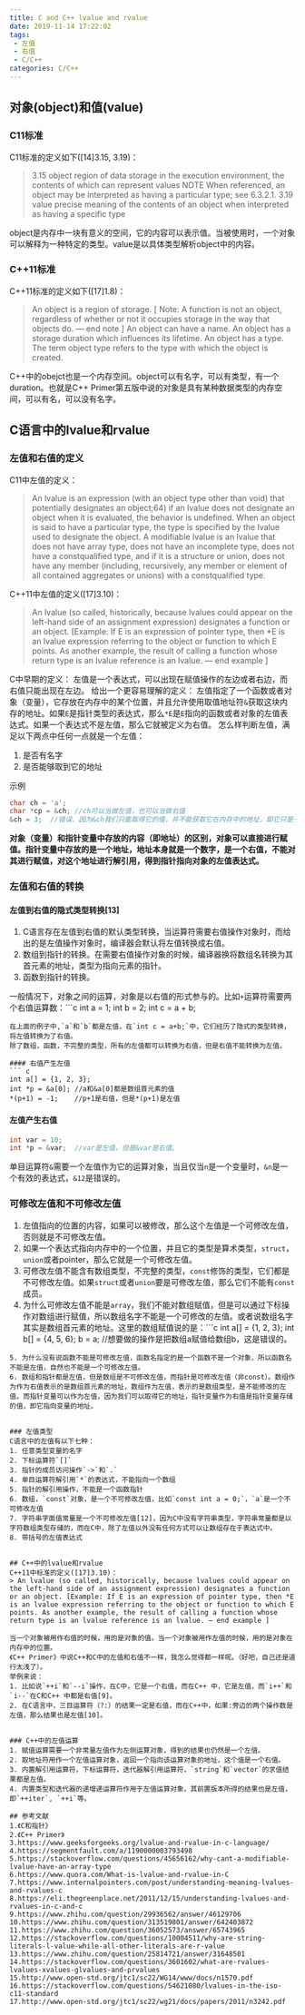 ```yaml
---
title: C and C++ lvalue and rvalue
date: 2019-11-14 17:22:02
tags:
 - 左值
 - 右值
 - C/C++
categories: C/C++
---
```


## 对象(object)和值(value)
### C11标准
C11标准的定义如下([14]3.15, 3.19)：
> 3.15 object
region of data storage in the execution environment, the contents of which can represent values
NOTE When referenced, an object may be interpreted as having a particular type; see 6.3.2.1.
> 3.19 value
precise meaning of the contents of an object when interpreted as having a specific type

object是内存中一块有意义的空间，它的内容可以表示值。当被使用时，一个对象可以解释为一种特定的类型。value是以具体类型解析object中的内容。

### C++11标准
C++11标准的定义如下([17]1.8)：
> An object is a region of storage. [ Note: A function is not an object, regardless of whether or not it occupies storage in the way that objects do. — end note ] 
> An object can have a name. 
> An object has a storage duration which influences its lifetime. 
> An object has a type. 
> The term object type refers to the type with which the object is created.

C++中的obejct也是一个内存空间。object可以有名字，可以有类型，有一个duration。也就是C++ Primer第五版中说的对象是具有某种数据类型的内存空间，可以有名，可以没有名字。

## C语言中的lvalue和rvalue
### 左值和右值的定义
C11中左值的定义：
> An lvalue is an expression (with an object type other than void) that potentially designates an object;64) if an lvalue does not designate an object when it is evaluated, the behavior is undefined. When an object is said to have a particular type, the type is specified by the lvalue used to designate the object. A modifiable lvalue is an lvalue that does not have array type, does not have an incomplete type, does not have a constqualified type, and if it is a structure or union, does not have any member (including, recursively, any member or element of all contained aggregates or unions) with a constqualified type.

C++11中左值的定义([17]3.10)：
> An lvalue (so called, historically, because lvalues could appear on the left-hand side of an assignment expression) designates a function or an object. [Example: If E is an expression of pointer type, then *E is an lvalue expression referring to the object or function to which E points. As another example, the result of calling a function whose return type is an lvalue reference is an lvalue. — end example ]

C中早期的定义：
左值是一个表达式，可以出现在赋值操作的左边或者右边，而右值只能出现在左边。
给出一个更容易理解的定义：
左值指定了一个函数或者对象（变量），它存放在内存中的某个位置，并且允许使用取值地址符`&`获取这块内存的地址。如果`E`是指针类型的表达式，那么`*E`是`E`指向的函数或者对象的左值表达式。如果一个表达式不是左值，那么它就被定义为右值。
怎么样判断左值，满足以下两点中任何一点就是一个左值：
1. 是否有名字
2. 是否能够取到它的地址

示例
```c
char ch = 'a';
char *cp = &ch; //ch可以当做左值，也可以当做右值
&ch = 3;  //错误，因为&ch我们只能取得它的值，并不能获取它在内存中的地址，即它只是一个右值，不能当做左值。
```
**对象（变量）和指针变量中存放的内容（即地址）的区别，对象可以直接进行赋值。指针变量中存放的是一个地址，地址本身就是一个数字，是一个右值，不能对其进行赋值，对这个地址进行解引用，得到指针指向对象的左值表达式。**


### 左值和右值的转换
#### 左值到右值的隐式类型转换[13]
1. C语言存在左值到右值的默认类型转换，当运算符需要右值操作对象时，而给出的是左值操作对象时，编译器会默认将左值转换成右值。
2. 数组到指针的转换。在需要右值操作对象的时候，编译器换将数组名转换为其首元素的地址，类型为指向元素的指针。
3. 函数到指针的转换。

一般情况下，对象之间的运算，对象是以右值的形式参与的。比如`+`运算符需要两个右值运算数：```c
int a = 1;
int b = 2;
int c = a + b;
```
在上面的例子中,`a`和`b`都是左值，在`int c = a+b;`中，它们经历了隐式的类型转换，将左值转换为了右值。
除了数组，函数，不完整的类型，所有的左值都可以转换为右值，但是右值不能转换为左值。

#### 右值产生左值
``` c
int a[] = {1, 2, 3};
int *p = &a[0]; //a和&a[0]都是数组首元素的值
*(p+1) = -1;    //p+1是右值，但是*(p+1)是左值
```

#### 左值产生右值
``` c
int var = 10;
int *p = &var;  //var是左值，但是&var是右值。
```
单目运算符`&`需要一个左值作为它的运算对象，当且仅当`n`是一个变量时，`&n`是一个有效的表达式，`&12`是错误的。


### 可修改左值和不可修改左值
1. 左值指向的位置的内容，如果可以被修改，那么这个左值是一个可修改左值，否则就是不可修改左值。
2. 如果一个表达式指向内存中的一个位置，并且它的类型是算术类型，`struct`，`union`或者pointer，那么它就是一个可修改左值。
3. 可修改左值不能含有数组类型，不完整的类型，`const`修饰的类型，它们都是不可修改左值。如果`struct`或者`union`要是可修改左值，那么它们不能有`const`成员。
4. 为什么可修改左值不能是`array`，我们不能对数组赋值，但是可以通过下标操作对数组进行赋值，所以数组名字不能是一个可修改的左值。或者说数组名字其实是数组首元素的地址。这里的数组赋值说的是：```c
int a[] = {1, 2, 3};
int b[] = {4, 5, 6};
b = a;  //想要做的操作是把数组a赋值给数组b，这是错误的。
```
5. 为什么没有说函数不能是可修改左值，函数名指定的是一个函数不是一个对象，所以函数名不能是左值，自然也不能是一个可修改左值。
6. 数组和指针都是左值，但是数组是不可修改左值，而指针是可修改左值（非const）。数组作为作为右值表示的是数组首元素的地址，数组作为左值，表示的是数组类型，是不能修改的左值。而指针变量可以作为左值，因为我们可以取得它的地址，指针变量作为右值是指针变量存储的值，即它指向变量的地址。


### 左值类型
C语言中的左值有以下七种：
1. 任意类型变量的名字
2. 下标运算符`[]`
3. 指针的成员访问操作`->`和`.`
4. 单目运算符解引用`*`的表达式，不能指向一个数组
5. 指针的解引用操作，不能是一个函数指针
6. 数组，`const`对象，是一个不可修改左值，比如`const int a = 0;`，`a`是一个不可修改左值
7. 字符串字面值常量是一个不可修改左值[12]，因为C中没有字符串类型，字符串常量都是以字符数组类型存储的，而在C中，除了左值以外没有任何方式可以让数组存在于表达式中。
8. 带括号的左值表达式


## C++中的lvalue和rvalue
C++11中标准的定义([17]3.10)：
> An lvalue (so called, historically, because lvalues could appear on the left-hand side of an assignment expression) designates a function or an object. [Example: If E is an expression of pointer type, then *E is an lvalue expression referring to the object or function to which E points. As another example, the result of calling a function whose return type is an lvalue reference is an lvalue. — end example ]

当一个对象被用作右值的时候，用的是对象的值。当一个对象被用作左值的时候，用的是对象在内存中的位置。
《C++ Primer》中说C++和C中的左值和右值不一样，我怎么觉得都一样呢。（好吧，自己还是道行太浅了）。
举例来说：
1. 比如说`++i`和`--i`操作，在C中，它是一个右值，而在C++ 中，它是左值，而`i++`和`i--`在C和C++ 中都是右值[9]。
2. 在C语言中，三目运算符（?:）的结果一定是右值，而在C++中，如果:旁边的两个操作数是左值，那么结果也是左值[10]。


### C++中的左值运算
1. 赋值运算需要一个非常量左值作为左侧运算对象，得到的结果也仍然是一个左值。
2. 取地址符用作一个左值运算对象，返回一个指向该运算对象的地址，这个值是一个右值。
3. 内置解引用运算符，下标运算符，迭代器解引用运算符，`string`和`vector`的求值结果都是左值。
4. 内置类型和迭代器的递增递运算符作用于左值运算对象，其前置版本所得的结果也是左值，即`++iter`, `++i`等。

## 参考文献
1.《C和指针》
2.《C++ Primer》
3.https://www.geeksforgeeks.org/lvalue-and-rvalue-in-c-language/
4.https://segmentfault.com/a/1190000003793498
5.https://stackoverflow.com/questions/45656162/why-cant-a-modifiable-lvalue-have-an-array-type
6.https://www.quora.com/What-is-lvalue-and-rvalue-in-C
7.https://www.internalpointers.com/post/understanding-meaning-lvalues-and-rvalues-c
8.https://eli.thegreenplace.net/2011/12/15/understanding-lvalues-and-rvalues-in-c-and-c
9.https://www.zhihu.com/question/29936562/answer/46129706
10.https://www.zhihu.com/question/313519801/answer/642403872
11.https://www.zhihu.com/question/36052573/answer/65743965
12.https://stackoverflow.com/questions/10004511/why-are-string-literals-l-value-while-all-other-literals-are-r-value
13.https://www.zhihu.com/question/25814721/answer/31648501
14.https://stackoverflow.com/questions/3601602/what-are-rvalues-lvalues-xvalues-glvalues-and-prvalues
15.http://www.open-std.org/jtc1/sc22/WG14/www/docs/n1570.pdf
16.https://stackoverflow.com/questions/54621080/lvalues-in-the-iso-c11-standard
17.http://www.open-std.org/jtc1/sc22/wg21/docs/papers/2011/n3242.pdf
